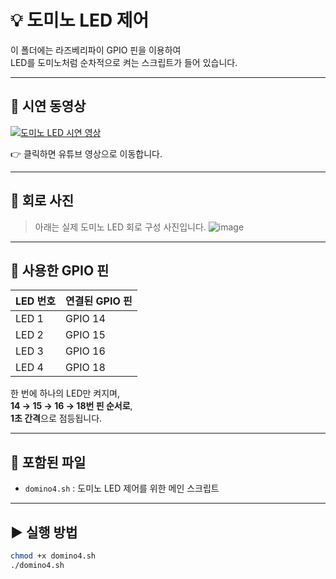 # 💡 도미노 LED 제어

이 폴더에는 라즈베리파이 GPIO 핀을 이용하여  
LED를 도미노처럼 순차적으로 켜는 스크립트가 들어 있습니다.

---

## 🎥 시연 동영상

[![도미노 LED 시연 영상](https://img.youtube.com/vi/JqaspqSPogI/0.jpg)](https://youtu.be/JqaspqSPogI?si=rbQri3j8Vn_CoLt7)

👉 클릭하면 유튜브 영상으로 이동합니다.

---

## 🧩 회로 사진

> 아래는 실제 도미노 LED 회로 구성 사진입니다.
![image](https://github.com/user-attachments/assets/cfeb92fd-beb6-4fba-a7de-f2902c0774e5)


---

## 🔌 사용한 GPIO 핀

| LED 번호 | 연결된 GPIO 핀 |
|----------|----------------|
| LED 1    | GPIO 14        |
| LED 2    | GPIO 15        |
| LED 3    | GPIO 16        |
| LED 4    | GPIO 18        |

한 번에 하나의 LED만 켜지며,  
**14 → 15 → 16 → 18번 핀 순서로**,  
**1초 간격**으로 점등됩니다.

---

## 📁 포함된 파일

- `domino4.sh` : 도미노 LED 제어를 위한 메인 스크립트

---

## ▶️ 실행 방법

```bash
chmod +x domino4.sh
./domino4.sh
